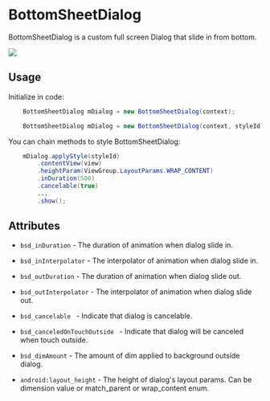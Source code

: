 BottomSheetDialog
=====================

BottomSheetDialog is a custom full screen Dialog that slide in from bottom.


![](https://github.com/rey5137/Material/raw/master/image/bottomsheet.gif)


Usage
------------
  Initialize in code:

```java
    BottomSheetDialog mDialog = new BottomSheetDialog(context);

    BottomSheetDialog mDialog = new BottomSheetDialog(context, styleId);
```

You can chain methods to style BottomSheetDialog:
```java
    mDialog.applyStyle(styleId)
        .contentView(view)
        .heightParam(ViewGroup.LayoutParams.WRAP_CONTENT)
        .inDuration(500)
        .cancelable(true)
        ...
        .show();
```

Attributes
------------

* `bsd_inDuration` - The duration of animation when dialog slide in.

* `bsd_inInterpolator` - The interpolator of animation when dialog slide in.

* `bsd_outDuration` - The duration of animation when dialog slide out.

* `bsd_outInterpolator` - The interpolator of animation when dialog slide out.

* `bsd_cancelable ` - Indicate that dialog is cancelable.

* `bsd_canceledOnTouchOutside ` - Indicate that dialog will be canceled when touch outside.

* `bsd_dimAmount` -  The amount of dim applied to background outside dialog.

* `android:layout_height` -  The height of dialog's layout params. Can be dimension value or match_parent or wrap_content enum.